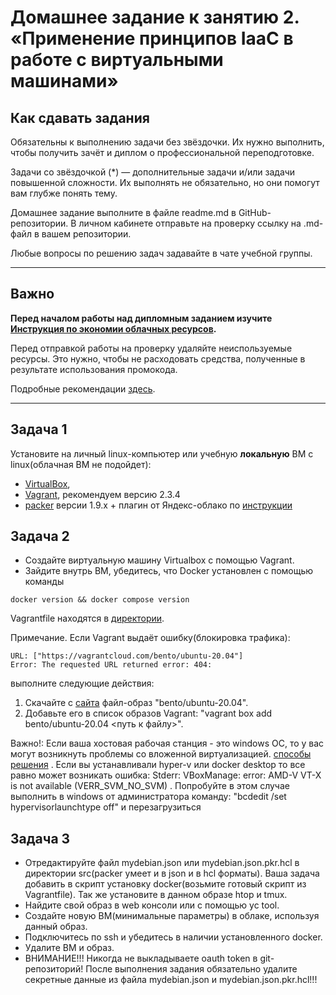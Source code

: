 
# Домашнее задание к занятию 2. «Применение принципов IaaC в работе с виртуальными машинами»

## Как сдавать задания

Обязательны к выполнению задачи без звёздочки. Их нужно выполнить, чтобы получить зачёт и диплом о профессиональной переподготовке.

Задачи со звёздочкой (*) — дополнительные задачи и/или задачи повышенной сложности. Их выполнять не обязательно, но они помогут вам глубже понять тему.

Домашнее задание выполните в файле readme.md в GitHub-репозитории. В личном кабинете отправьте на проверку ссылку на .md-файл в вашем репозитории.

Любые вопросы по решению задач задавайте в чате учебной группы.

---
## Важно

**Перед началом работы над дипломным заданием изучите [Инструкция по экономии облачных ресурсов](https://github.com/netology-code/devops-materials/blob/master/cloudwork.MD).**

Перед отправкой работы на проверку удаляйте неиспользуемые ресурсы.
Это нужно, чтобы не расходовать средства, полученные в результате использования промокода.

Подробные рекомендации [здесь](https://github.com/netology-code/virt-homeworks/blob/virt-11/r/README.md).

---

## Задача 1
Установите на личный linux-компьютер или учебную **локальную** ВМ с linux(облачная ВМ не подойдет):

- [VirtualBox](https://www.virtualbox.org/),
- [Vagrant](https://github.com/netology-code/devops-materials), рекомендуем версию 2.3.4
- [packer](https://github.com/netology-code/devops-materials/blob/master/README.md) версии 1.9.х + плагин от Яндекс-облако по [инструкции](https://cloud.yandex.ru/docs/tutorials/infrastructure-management/packer-quickstart)


## Задача 2
- Создайте виртуальную машину Virtualbox с помощью Vagrant.
- Зайдите внутрь ВМ, убедитесь, что Docker установлен с помощью команды
```
docker version && docker compose version
```
Vagrantfile находятся в [директории](https://github.com/netology-code/virt-homeworks/tree/virt-11/05-virt-02-iaac/src).

Примечание. Если Vagrant выдаёт ошибку(блокировка трафика):
```
URL: ["https://vagrantcloud.com/bento/ubuntu-20.04"]     
Error: The requested URL returned error: 404:
```

выполните следующие действия:

1. Скачайте с [сайта](https://app.vagrantup.com/bento/boxes/ubuntu-20.04) файл-образ "bento/ubuntu-20.04".
2. Добавьте его в список образов Vagrant: "vagrant box add bento/ubuntu-20.04 <путь к файлу>".

Важно!: Если ваша хостовая рабочая станция - это windows ОС, то у вас могут возникнуть проблемы со вложенной виртуализацией.  [способы решения](https://www.comss.ru/page.php?id=7726)  . Если вы устанавливали hyper-v или docker desktop то  все равно может возникать ошибка: Stderr: VBoxManage: error: AMD-V VT-X is not available (VERR_SVM_NO_SVM) . Попробуйте в этом случае выполнить в windows от администратора команду: "bcdedit /set hypervisorlaunchtype off" и перезагрузиться

## Задача 3
- Отредактируйте файл mydebian.json или mydebian.json.pkr.hcl в директории src(packer умеет и в json и в hcl форматы). Ваша задача добавить в скрипт установку docker(возьмите готовый скрипт из Vagrantfile). Так же установите в данном образе htop и tmux.
- Найдите свой образ в web консоли или с помощью yc tool.
- Создайте новую ВМ(минимальные параметры) в облаке, используя данный образ. 
- Подключитесь по ssh и убедитесь в наличии установленного docker.
- Удалите ВМ и образ.
- ВНИМАНИЕ!!! Никогда не выкладываете oauth token в git-репозиторий! После выполнения задания обязательно удалите секретные данные из файла mydebian.json и mydebian.json.pkr.hcl!!!